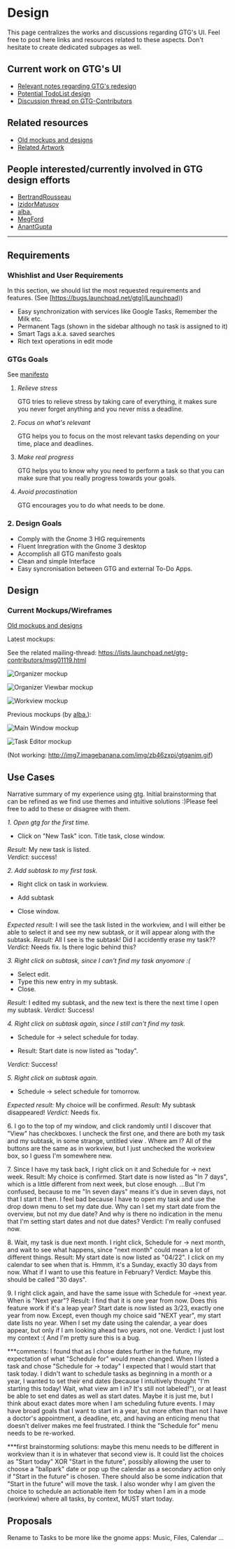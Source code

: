 # Design

This page centralizes the works and discussions regarding GTG's UI. Feel
free to post here links and resources related to these aspects. Don't
hesitate to create dedicated subpages as well.

## Current work on GTG's UI

- [Relevant notes regarding GTG's redesign](design_notes)
- [Potential TodoList design](design_potential_todo_list)
- [Discussion thread on GTG-Contributors](https://lists.launchpad.net/gtg-contributors/msg00756.html)

## Related resources

- [Old mockups and designs](design_old)
- [Related Artwork](https://live.gnome.org/gtg/Design/RelatedArt)

## People interested/currently involved in GTG design efforts

- [BertrandRousseau](https://wiki.gnome.org/BertrandRousseau)
- [IzidorMatusov](https://wiki.gnome.org/IzidorMatusov)
- [alba.](https://wiki.gnome.org/alba.)
- [MegFord](https://wiki.gnome.org/MegFord)
- [AnantGupta](https://wiki.gnome.org/AnantGupta)

------------------------------------------------------------------------

## Requirements

### Whishlist and User Requirements

In this section, we should list the most requested requirements and
features. (See [https://bugs.launchpad.net/gtg](Launchpad))

- Easy synchronization with services like Google Tasks, Remember the Milk etc.
- Permanent Tags (shown in the sidebar although no task is assigned to it)
- Smart Tags a.k.a. saved searches
- Rich text operations in edit mode

### GTGs Goals

See [manifesto](manifesto)

1. *Relieve stress*

   GTG tries to relieve stress by taking care of everything, it
   makes sure you never forget anything and you never miss a
   deadline.

2. *Focus on what's relevant*

   GTG helps you to focus on the most relevant tasks depending on
   your time, place and deadlines.

3. *Make real progress*

   GTG helps you to know why you need to perform a task so that you
   can make sure that you really progress towards your goals.

4. *Avoid procastination*

   GTG encourages you to do what needs to be done.

### 2. Design Goals

- Comply with the Gnome 3 HIG requirements
- Fluent Inregration with the Gnome 3 desktop
- Accomplish all GTG manifesto goals
- Clean and simple Interface
- Easy syncronisation between GTG and external To-Do Apps.

## Design

### Current Mockups/Wireframes

[Old mockups and designs](design_old)

Latest mockups:

See the related mailing-thread:
<https://lists.launchpad.net/gtg-contributors/msg01119.html>

![Organizer mockup](design-gtg-mockup-organizer.jpg)

![Organizer Viewbar mockup](design-gtg-mockup-organizer-viewbar.jpg)

![Workview mockup](design-gtg-mockup-workview.jpg)

Previous mockups (by [alba.](https://wiki.gnome.org/alba.)):

![Main Window mockup](design-alba-main.png)

![Task Editor mockup](design-alba-task.png)

(Not working: http://img7.imagebanana.com/img/zb46zxpj/gtganim.gif)

## Use Cases

Narrative summary of my experience using gtg. Initial brainstorming that
can be refined as we find use themes and intuitive solutions :)Please
feel free to add to these or disagree with them.

*1. Open gtg for the first time.*  

- Click on "New Task" icon. Title task, close window.  

*Result:* My new task is listed.  
*Verdict:* success!  

*2. Add subtask to my first task.*  

- Right click on task in workview.  

- Add subtask  

- Close window.  

*Expected result:* I will see the task listed in the workview, and I
will either be able to select it and see my new subtask, or it will
appear along with the subtask. *Result:* All I see is the subtask! Did I
accidently erase my task?? *Verdict:* Needs fix. Is there logic behind
this?

*3. Right click on subtask, since I can't find my task anyomore :(*  

- Select edit.
- Type this new entry in my subtask.
- Close.

*Result:* I edited my subtask, and the new text is there the next time I
open my subtask. *Verdict:* Success!

*4. Right click on subtask again, since I still can't find my task.*

- Schedule for -> select schedule for today.

- Result: Start date is now listed as "today".

*Verdict:* Success!

*5. Right click on subtask again.*

- Schedule -> select schedule for tomorrow.

*Expected result:* My choice will be confirmed. *Result:* My subtask
disappeared! *Verdict:* Needs fix.

6\. I go to the top of my window, and click randomly until I discover
that "View" has checkboxes. I uncheck the first one, and there are both
my task and my subtask, in some strange, untitled view . Where am I? All
of the buttons are the same as in workview, but I just unchecked the
workview box, so I guess I'm somewhere new.

7\. Since I have my task back, I right click on it and Schedule for ->
next week. Result: My choice is confirmed. Start date is now listed as
"In 7 days", which is a little different from next week, but close
enough. ...But I'm confused, because to me "In seven days" means it's
due in seven days, not that I start it then. I feel bad because I have
to open my task and use the drop down menu to set my date due. Why can I
set my start date from the overview, but not my due date? And why is
there no indication in the menu that I'm setting start dates and not due
dates? Verdict: I'm really confused now.

8\. Wait, my task is due next month. I right click, Schedule for -> next
month, and wait to see what happens, since "next month" could mean a lot
of different things. Result: My start date is now listed as "04/22". I
click on my calendar to see when that is. Hmmm, it's a Sunday, exactly
30 days from now. What if I want to use this feature in February?
Verdict: Maybe this should be called "30 days".

9\. I right click again, and have the same issue with Schedule for
->next year. When is "Next year"? Result: I find that it is one year
from now. Does this feature work if it's a leap year? Start date is now
listed as 3/23, exactly one year from now. Except, even though my choice
said "NEXT year", my start date lists no year. When I set my date using
the calendar, a year does appear, but only if I am looking ahead two
years, not one. Verdict: I just lost my context
:( And I'm pretty sure this is a bug.

\*\*\*comments: I found that as I chose dates further in the future, my
expectation of what "Schedule for" would mean changed. When I listed a
task and chose "Schedule for -> today" I expected that I would start
that task today. I didn't want to schedule tasks as beginning in a month
or a year, I wanted to set their end dates (because I intuitively
thought "I'm starting this today! Wait, what view am I in? It's still
not labeled!"), or at least be able to set end dates as well as start
dates. Maybe it is just me, but I think about exact dates more when I am
scheduling future events. I may have broad goals that I want to start in
a year, but more often than not I have a doctor's appointment, a
deadline, etc, and having an enticing menu that doesn't deliver makes me
feel frustrated. I think the "Schedule for" menu needs to be re-worked.

\*\*\*first brainstorming solutions: maybe this menu needs to be
different in workview than it is in whatever that second view is. It
could list the choices as "Start today" XOR "Start in the future",
possibly allowing the user to choose a "ballpark" date or pop up the
calendar as a secondary action only if "Start in the future" is chosen.
There should also be some indication that "Start in the future" will
move the task. I also wonder why I am given the choice to schedule an
actionable item for today when I am in a mode (workview) where all
tasks, by context, MUST start today.

## Proposals

Rename to Tasks to be more like the gnome apps: Music, Files, Calendar
...

